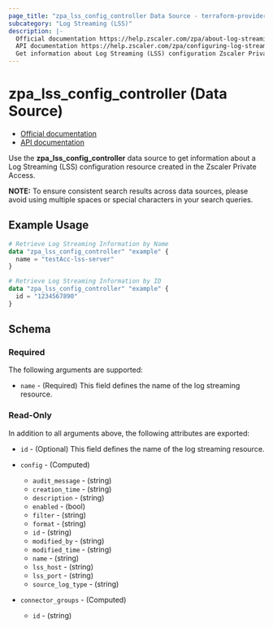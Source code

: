 ```yaml
---
page_title: "zpa_lss_config_controller Data Source - terraform-provider-zpa"
subcategory: "Log Streaming (LSS)"
description: |-
  Official documentation https://help.zscaler.com/zpa/about-log-streaming-service/
  API documentation https://help.zscaler.com/zpa/configuring-log-streaming-service-configurations-using-api
  Get information about Log Streaming (LSS) configuration Zscaler Private Access cloud.
---
```


# zpa_lss_config_controller (Data Source)

* [Official documentation](https://help.zscaler.com/zpa/about-log-streaming-service)
* [API documentation](https://help.zscaler.com/zpa/configuring-log-streaming-service-configurations-using-api)

Use the **zpa_lss_config_controller** data source to get information about a Log Streaming (LSS) configuration resource created in the Zscaler Private Access.

**NOTE:** To ensure consistent search results across data sources, please avoid using multiple spaces or special characters in your search queries.

## Example Usage

```terraform
# Retrieve Log Streaming Information by Name
data "zpa_lss_config_controller" "example" {
  name = "testAcc-lss-server"
}
```

```terraform
# Retrieve Log Streaming Information by ID
data "zpa_lss_config_controller" "example" {
  id = "1234567890"
}
```

## Schema

### Required

The following arguments are supported:

* `name` - (Required) This field defines the name of the log streaming resource.

### Read-Only

In addition to all arguments above, the following attributes are exported:

* `id` - (Optional) This field defines the name of the log streaming resource.
* `config` - (Computed)
  * `audit_message` - (string)
  * `creation_time` - (string)
  * `description` - (string)
  * `enabled` - (bool)
  * `filter` - (string)
  * `format` - (string)
  * `id` - (string)
  * `modified_by` - (string)
  * `modified_time` - (string)
  * `name` - (string)
  * `lss_host` - (string)
  * `lss_port` - (string)
  * `source_log_type` - (string)

* `connector_groups` - (Computed)
  * `id` - (string)
